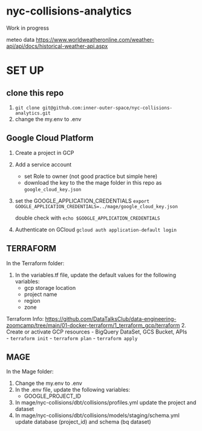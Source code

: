 # nyc-collisions-analytics

Work in progress


meteo data 
https://www.worldweatheronline.com/weather-api/api/docs/historical-weather-api.aspx



# SET UP 

## clone this repo 
1. `git clone git@github.com:inner-outer-space/nyc-collisions-analytics.git`
2. change the my.env to .env 

## Google Cloud Platform  
1. Create a project in GCP
2. Add a service account
    - set Role to owner (not good practice but simple here)
    - download the key to the the mage folder in this repo as `google_cloud_key.json`
3. set the GOOGLE_APPLICATION_CREDENTIALS
   `export GOOGLE_APPLICATION_CREDENTIALS=../mage/google_cloud_key.json`

    double check with 
   `echo $GOOGLE_APPLICATION_CREDENTIALS`

4. Authenticate on GCloud
   `gcloud auth application-default login`
   
## TERRAFORM
In the Terraform folder:
1. In the variables.tf file, update the default values for the following variables:
    -  gcp storage location 
    -  project name
    -  region
    -  zone

Terraform Info: https://github.com/DataTalksClub/data-engineering-zoomcamp/tree/main/01-docker-terraform/1_terraform_gcp/terraform
2. Create or activate GCP resources - BigQuery DataSet, GCS Bucket, APIs  
    - `terraform init`
    - `terraform plan`
    - `terraform apply`

## MAGE 
In the Mage folder: 
1. Change the my.env to .env
2. In the .env file, update the following variables:
   - GOOGLE_PROJECT_ID
3. In mage/nyc-collisions/dbt/collisions/profiles.yml update the project and dataset 
4. In mage/nyc-collisions/dbt/collisions/models/staging/schema.yml update database (project_id) and schema (bq dataset)
